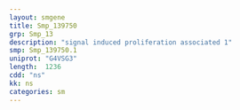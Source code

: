 ```yaml
---
layout: smgene
title: Smp_139750
grp: Smp_13
description: "signal induced proliferation associated 1"
smp: Smp_139750.1
uniprot: "G4VSG3"
length:  1236
cdd: "ns"
kk: ns
categories: sm
---
```

